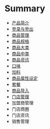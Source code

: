 # Summary

* [产品简介](README.md)
* [登录与登出](chapter1.md)
* [商品管理](chapter2.md)
* [商品规格](chapter2.1.md)
* [商品大类](chapter2.2.md)
* [商品中类](chapter2.3.md)
* [商品资讯](chapter2.4.md)
* [口味](chapter2.5.md)
* [加料](chapter2.6.md)
* [商品属性设定](chapter2.7.md)
* [套餐](chapter2.8.md)
* [商品导入](chapter2.9.md)
* [门店管理](chapter3.md)
* 加盟商管理
* 门店商圈
* 门店资讯
* 销售管理

